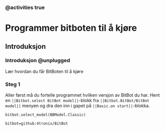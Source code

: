 ### @activities true

# Programmer bitboten til å kjøre
## Introduksjon
### Introduksjon @unplugged

Lær hvordan du får BitBoten til å kjøre

### Steg 1

Aller først må du fortelle programmet hvilken versjon av BitBot du har. Hent en ``||Bitbot.select BitBot model||``-blokk fra ``||Bitbot.BitBot/BitBot model||`` menyen og dra den inn i gapet på ``||Basic.on start||``-blokka.
```blocks
bitbot.select_model(BBModel.Classic)
```
```package
bitbot=github:4tronix/BitBot
```
